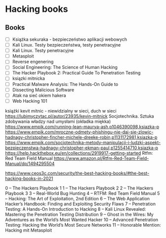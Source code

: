 # Hacking books

## Books

- [ ] Książka sekuraka - bezpieczeństwo aplikacji webowych
- [ ] Kali Linux. Testy bezpieczeństwa, testy penetracyjne
- [ ] Kali Linux. Testy penetracyjne
- [ ] Metasploit
- [ ] Reverse engenering
- [ ] Social Engineering: The Science of Human Hacking
- [ ] The Hacker Playbook 2: Practical Guide To Penetration Testing
- [ ] ksiązki mitnicka
- [ ] Practical Malware Analysis: The Hands-On Guide to
- [ ] Dissecting Malicious Software
- [ ] Atak na sieć okiem hakera
- [ ] Web Hacking 101

książki kevit mitnic - niewidzialny w sieci, duch w sieci https://lubimyczytac.pl/autor/23935/kevin-mitnick
Socjotechnika. Sztuka zdobywania władzy nad umysłami (okładka miękka)
https://www.empik.com/running-lean-maurya-ash,p1046390098,ksiazka-p
https://www.empik.com/mroczne-odmety-phishingu-nie-daj-sie-zlowic-hadnagy-christopher-fincher-michele-dreeke-robin,p1131172981,ksiazka-p
https://www.empik.com/socjotechnika-metody-manipulacji-i-ludzki-aspekt-bezpieczenstwa-hadnagy-christopher-ekman-paul,p1255414710,ksiazka-p
https://help.hackthebox.eu/en/collections/2919917-getting-started
Rtfm: Red Team Field Manual
https://www.amazon.pl/Rtfm-Red-Team-Field-Manual/dp/1494295504

https://www.ceos3c.com/security/the-best-hacking-books/#the-best-hacking-books-in-2021

0 – The Hackers Playbook 1
1 – The Hackers Playbook 2
2 – The Hackers Playbook 3
3 – Real-World Bug Hunting
4 – RTFM: Red Team Field Manual
5 – Hacking: The Art of Exploitation, 2nd Edition
6 – The Web Application Hacker’s Handbook: Finding and Exploiting Security Flaws
7 – Penetration Testing: A Hands-On Introduction to Hacking
8 – Kali Linux Revealed: Mastering the Penetration Testing Distribution
9 – Ghost in the Wires: My Adventures as the World’s Most Wanted Hacker
10 – Advanced Penetration Testing: Hacking the World’s Most Secure Networks
11 – Honorable Mention: Hacking mit Metasploit
